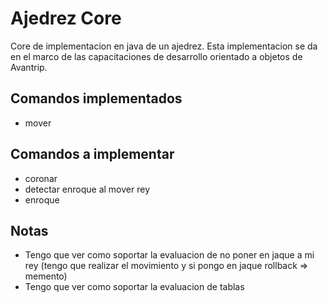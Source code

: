 Ajedrez Core
============

Core de implementacion en java de un ajedrez. Esta implementacion se da en el marco de las capacitaciones de desarrollo orientado a objetos de Avantrip.

Comandos implementados
--------------

 * mover

Comandos a implementar
------------

 * coronar
 * detectar enroque al mover rey
 * enroque
 
Notas
-----

  * Tengo que ver como soportar la evaluacion de no poner en jaque a mi rey (tengo que realizar el movimiento y si pongo en jaque rollback => memento)
  * Tengo que ver como soportar la evaluacion de tablas
